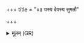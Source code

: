 +++
title = "०३ यस्य देवस्य सुमतौ"

+++
<details><summary>मूलम् (GR)</summary>

यस्य देवस्य सुमतौ सुनीतिर्  
एति सुमतिं गृहाणाम् ।  
आ मा पुष्टं च पोष्यं च  
रात्र्या देवानां सुमतौ स्याम ॥
</details>